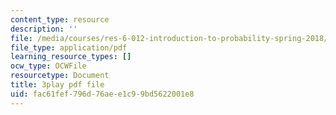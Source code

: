 ```yaml
---
content_type: resource
description: ''
file: /media/courses/res-6-012-introduction-to-probability-spring-2018/fac61fef796d76aee1c99bd5622001e8_8llkkbCPHb4.pdf
file_type: application/pdf
learning_resource_types: []
ocw_type: OCWFile
resourcetype: Document
title: 3play pdf file
uid: fac61fef-796d-76ae-e1c9-9bd5622001e8
---
```

